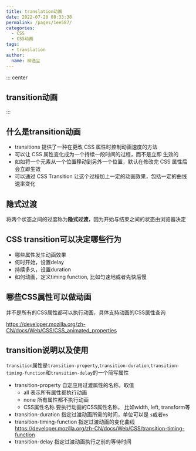 ```yaml
---
title: translation动画
date: 2022-07-20 08:33:38
permalink: /pages/1ee587/
categories:
  - CSS
  - CSS动画
tags:
  - translation
author:
  name: 柳逸尘
---
```


::: center

## transition动画

:::

## 什么是transition动画

- transitions 提供了一种在更改 CSS 属性时控制动画速度的方法
- 可以让 CSS 属性变化成为一个持续一段时间的过程，而不是立即 生效的
- 如如将一个元素从一个位置移动到另外一个位置，默认在修改完 CSS 属性后会立即生效
- 可以通过 CSS Transition 让这个过程加上一定的动画效果，包括一定的曲线速率变化

## 隐式过渡

将两个状态之间的过度称为**隐式过渡**，因为开始与结束之间的状态由浏览器决定

## CSS transition可以决定哪些行为

- 哪些属性发生动画效果
- 何时开始，设置delay
- 持续多久，设置duration
- 如何动画，定义timing function, 比如匀速地或者先快后慢

## 哪些CSS属性可以做动画

并不是所有的CSS属性都可以执行动画，具体支持动画的CSS属性查询

<a href="https://developer.mozilla.org/zh-CN/docs/Web/CSS/CSS_animated_properties">https://developer.mozilla.org/zh-CN/docs/Web/CSS/CSS_animated_properties</a>



## transition说明以及使用

`transition`属性是`transition-property`,`transition-duration`,`transition-timing-function`和`transition-delay`的一个简写属性

- transition-property 自定应用过渡属性的名称，取值
  - all  表示所有属性都执行动画
  - none  所有属性都不执行动画
  - CSS属性名称  要执行动画的CSS属性名称， 比如width, left, transform等
- transition-duration  指定过渡动画所需的时间，单位可以是 `s`或者`ms`
- transition-timing-function   指定过渡动画的变化曲线<a href="https://developer.mozilla.org/zh-CN/docs/Web/CSS/transition-timing-function">https://developer.mozilla.org/zh-CN/docs/Web/CSS/transition-timing-function</a>
- transition-delay  指定过渡动画执行之前的等待时间
